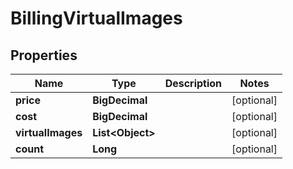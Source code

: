 

# BillingVirtualImages

## Properties

Name | Type | Description | Notes
------------ | ------------- | ------------- | -------------
**price** | **BigDecimal** |  |  [optional]
**cost** | **BigDecimal** |  |  [optional]
**virtualImages** | **List&lt;Object&gt;** |  |  [optional]
**count** | **Long** |  |  [optional]




